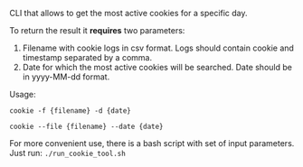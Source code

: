 CLI that allows to get the most active cookies for a specific day.

To return the result it **requires** two parameters:
1. Filename with cookie logs in csv format. Logs should contain cookie and timestamp separated by a comma.
2. Date for which the most active cookies will be searched. Date should be in yyyy-MM-dd format.

Usage:

`cookie -f {filename} -d {date}`

`cookie --file {filename} --date {date}`

For more convenient use, there is a bash script with set of input parameters. Just run:
`./run_cookie_tool.sh`